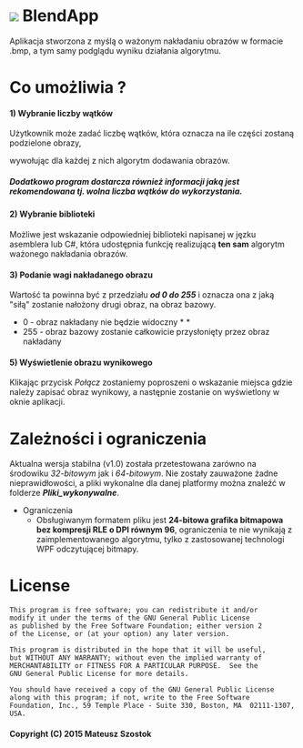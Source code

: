 # ![](http://i.imgur.com/du0LvG2.png?1) BlendApp

Aplikacja stworzona z myślą o ważonym nakładaniu obrazów w formacie .bmp, a tym samy podglądu wyniku działania algorytmu.


# **Co umożliwia ?**

#### **1) Wybranie liczby wątków**

Użytkownik może zadać liczbę wątków, która oznacza na ile części zostaną podzielone obrazy, 

wywołując dla każdej z nich algorytm dodawania obrazów.

##### Dodatkowo program dostarcza również informacji jaką jest rekomendowana tj. wolna liczba wątków do wykorzystania.


#### **2) Wybranie biblioteki**

Możliwe jest wskazanie odpowiedniej biblioteki napisanej w jęzku asemblera lub C#, 
która udostępnia funkcję realizującą **ten sam** algorytm ważonego nakładania obrazów. 

#### **3) Podanie wagi nakładanego obrazu**

Wartość ta powinna być z przedziału ***od 0 do 255*** i oznacza ona z jaką "siłą" zostanie nałożony drugi obraz, na obraz bazowy. 

  * 0 - obraz nakładany nie będzie widoczny
    * 
    * 
  * 255 - obraz bazowy zostanie całkowicie przysłonięty przez obraz nakładany

#### **5) Wyświetlenie obrazu wynikowego**

Klikając przycisk *Połącz* zostaniemy poproszeni o wskazanie miejsca gdzie należy zapisać obraz wynikowy, 
a następnie zostanie on wyświetlony w oknie aplikacji.


# **Zależności i ograniczenia**

Aktualna wersja stabilna (v1.0) została przetestowana zarówno na środowiku *32-bitowym* jak i *64-bitowym*. Nie zostały zauważone żadne nieprawidłowości, a pliki wykonalne dla danej platformy można znaleźć w folderze ***Pliki_wykonywalne***.

 * Ograniczenia
    * Obsługiwanym formatem pliku jest **24-bitowa grafika bitmapowa bez kompresji RLE o DPI równym 96**,
    ograniczenia te nie wynikają z zaimplementowanego algorytmu, tylko z zastosowanej technologi WPF 
    odczytującej bitmapy.

# **License**


```
This program is free software; you can redistribute it and/or
modify it under the terms of the GNU General Public License
as published by the Free Software Foundation; either version 2
of the License, or (at your option) any later version.

This program is distributed in the hope that it will be useful,
but WITHOUT ANY WARRANTY; without even the implied warranty of
MERCHANTABILITY or FITNESS FOR A PARTICULAR PURPOSE.  See the
GNU General Public License for more details.

You should have received a copy of the GNU General Public License
along with this program; if not, write to the Free Software
Foundation, Inc., 59 Temple Place - Suite 330, Boston, MA  02111-1307, USA.
```
#### Copyright (C) 2015 **Mateusz Szostok**